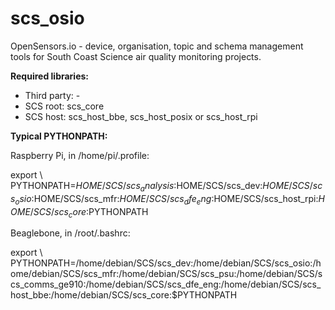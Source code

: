 # scs_osio
OpenSensors.io - device, organisation, topic and schema management tools for South Coast Science  air quality
monitoring projects.

**Required libraries:** 

* Third party: -
* SCS root: scs_core
* SCS host: scs_host_bbe, scs_host_posix or scs_host_rpi



**Typical PYTHONPATH:**

Raspberry Pi, in /home/pi/.profile:

export \\
PYTHONPATH=$HOME/SCS/scs_analysis:$HOME/SCS/scs_dev:$HOME/SCS/scs_osio:$HOME/SCS/scs_mfr:$HOME/SCS/scs_dfe_eng:$HOME/SCS/scs_host_rpi:$HOME/SCS/scs_core:$PYTHONPATH


Beaglebone, in /root/.bashrc:

export \\
PYTHONPATH=/home/debian/SCS/scs_dev:/home/debian/SCS/scs_osio:/home/debian/SCS/scs_mfr:/home/debian/SCS/scs_psu:/home/debian/SCS/scs_comms_ge910:/home/debian/SCS/scs_dfe_eng:/home/debian/SCS/scs_host_bbe:/home/debian/SCS/scs_core:$PYTHONPATH
